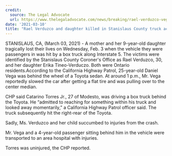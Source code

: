 ```yaml
---
credit:
  source: The Legal Advocate
  url: https://www.thelegaladvocate.com/news/breaking/rael-verduzco-vega-erika-tineo-verduczo-interstate-5-stanislaus-crash
date: '2021-03-10'
title: "Rael Verduzco and daughter killed in Stanislaus County truck accident"
---
```

STANISLAUS, CA, (March 03, 2021) - A mother and her 9-year-old daughter tragically lost their lives on Wednesday, Feb. 3 when the vehicle they were passengers in was hit by a box truck along Interstate 5. The victims were identified by the Stanislaus County Coroner's Office as Rael Verduzco, 30, and her daughter Erika Tineo-Verduczo. Both were Ontario residents.According to the California Highway Patrol, 25-year-old Daniel Vega was behind the wheel of a Toyota sedan. At around 1 p.m., Mr. Vega reportedly slowed the car after getting a flat tire and was pulling over to the center median.

CHP said Catarino Torres Jr., 27 of Modesto, was driving a box truck behind the Toyota. He “admitted to reaching for something within his truck and looked away momentarily,” a California Highway Patrol officer said. The truck subsequently hit the right-rear of the Toyota.

Sadly, Ms. Verduzco and her child succumbed to injuries from the crash.

Mr. Vega and a 4-year-old passenger sitting behind him in the vehicle were transported to an area hospital with injuries.

Torres was uninjured, the CHP reported.
